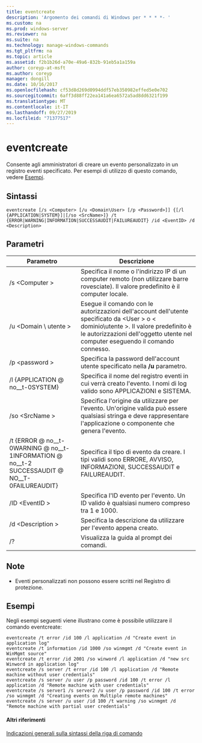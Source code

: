 ```yaml
---
title: eventcreate
description: 'Argomento dei comandi di Windows per * * * *- '
ms.custom: na
ms.prod: windows-server
ms.reviewer: na
ms.suite: na
ms.technology: manage-windows-commands
ms.tgt_pltfrm: na
ms.topic: article
ms.assetid: f2b1b26d-a70e-49a6-832b-91eb5a1a159a
author: coreyp-at-msft
ms.author: coreyp
manager: dongill
ms.date: 10/16/2017
ms.openlocfilehash: cf53d8d269d0994ddf57eb350982effed5e0e702
ms.sourcegitcommit: 6aff3d88ff22ea141a6ea6572a5ad8dd6321f199
ms.translationtype: MT
ms.contentlocale: it-IT
ms.lasthandoff: 09/27/2019
ms.locfileid: "71377517"
---
```

# <a name="eventcreate"></a>eventcreate



Consente agli amministratori di creare un evento personalizzato in un registro eventi specificato. Per esempi di utilizzo di questo comando, vedere [Esempi](#BKMK_examples).

## <a name="syntax"></a>Sintassi

```
eventcreate [/s <Computer> [/u <Domain\User> [/p <Password>]] {[/l {APPLICATION|SYSTEM}]|[/so <SrcName>]} /t {ERROR|WARNING|INFORMATION|SUCCESSAUDIT|FAILUREAUDIT} /id <EventID> /d <Description>
```

## <a name="parameters"></a>Parametri

|Parametro|Descrizione|
|---------|-----------|
|/s \<Computer >|Specifica il nome o l'indirizzo IP di un computer remoto (non utilizzare barre rovesciate). Il valore predefinito è il computer locale.|
|/u \<Domain \ utente >|Esegue il comando con le autorizzazioni dell'account dell'utente specificato da \<User > o < dominio\utente >. Il valore predefinito è le autorizzazioni dell'oggetto utente nel computer eseguendo il comando connesso.|
|/p \<password >|Specifica la password dell'account utente specificato nella **/u** parametro.|
|/l {APPLICATION @ no__t-0SYSTEM}|Specifica il nome del registro eventi in cui verrà creato l'evento. I nomi di log valido sono APPLICAZIONI e SISTEMA.|
|/so \<SrcName >|Specifica l'origine da utilizzare per l'evento. Un'origine valida può essere qualsiasi stringa e deve rappresentare l'applicazione o componente che genera l'evento.|
|/t {ERROR @ no__t-0WARNING @ no__t-1INFORMATION @ no__t-2</br>SUCCESSAUDIT @ NO__T-0FAILUREAUDIT}|Specifica il tipo di evento da creare. I tipi validi sono ERRORE, AVVISO, INFORMAZIONI, SUCCESSAUDIT e FAILUREAUDIT.|
|/ID \<EventID >|Specifica l'ID evento per l'evento. Un ID valido è qualsiasi numero compreso tra 1 e 1000.|
|/d \<Description >|Specifica la descrizione da utilizzare per l'evento appena creato.|
|/?|Visualizza la guida al prompt dei comandi.|

## <a name="remarks"></a>Note

-   Eventi personalizzati non possono essere scritti nel Registro di protezione.

## <a name="BKMK_examples"></a>Esempi

Negli esempi seguenti viene illustrano come è possibile utilizzare il comando eventcreate:
```
eventcreate /t error /id 100 /l application /d "Create event in application log"
eventcreate /t information /id 1000 /so winmgmt /d "Create event in WinMgmt source"
eventcreate /t error /id 2001 /so winword /l application /d "new src Winword in application log"
eventcreate /s server /t error /id 100 /l application /d "Remote machine without user credentials"
eventcreate /s server /u user /p password /id 100 /t error /l application /d "Remote machine with user credentials"
eventcreate /s server1 /s server2 /u user /p password /id 100 /t error /so winmgmt /d "Creating events on Multiple remote machines"
eventcreate /s server /u user /id 100 /t warning /so winmgmt /d "Remote machine with partial user credentials"
```

#### <a name="additional-references"></a>Altri riferimenti

[Indicazioni generali sulla sintassi della riga di comando](command-line-syntax-key.md)
